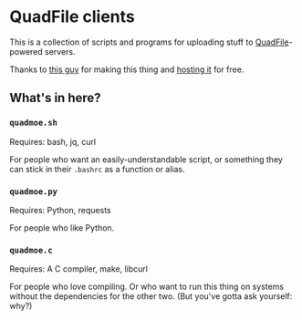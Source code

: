 # QuadFile clients

This is a collection of scripts and programs for uploading stuff to
[QuadFile][qf]-powered servers.

Thanks to [this guy][quad] for making this thing and [hosting it][fqm]
for free.

[qf]: https://github.com/QuadPiece/QuadFile
[quad]: https://quad.moe/
[fqm]: https://file.quad.moe/

## What's in here?

### `quadmoe.sh`

Requires: bash, jq, curl

For people who want an easily-understandable script, or something they
can stick in their `.bashrc` as a function or alias.

### `quadmoe.py`

Requires: Python, requests

For people who like Python.

### `quadmoe.c`

Requires: A C compiler, make, libcurl

For people who love compiling. Or who want to run this thing on systems
without the dependencies for the other two. (But you've gotta ask
yourself: why?)
